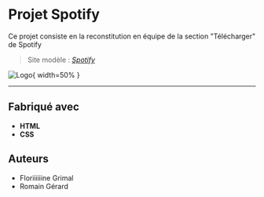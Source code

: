 # Projet Spotify

Ce projet consiste en la reconstitution en équipe de la section "Télécharger" de Spotify
>Site modèle : *[Spotify](https://www.spotify.com/fr/download/windows/)*

![Logo](https://storage.googleapis.com/pr-newsroom-wp/1/2018/11/Spotify_Logo_CMYK_White.png){ width=50% }

-----------------------------------------------------------------------------------
## Fabriqué avec  
* __HTML__
* __CSS__

## Auteurs  
* Floriiiiiine Grimal
* Romain Gérard
